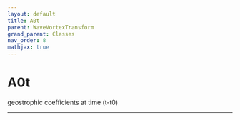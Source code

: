 ```yaml
---
layout: default
title: A0t
parent: WaveVortexTransform
grand_parent: Classes
nav_order: 8
mathjax: true
---
```


#  A0t

geostrophic coefficients at time (t-t0)


---

